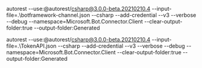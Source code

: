 autorest --use:@autorest/csharp@3.0.0-beta.20210210.4 --input-file=.\botframework-channel.json --csharp --add-credential --v3 --verbose --debug --namespace=Microsoft.Bot.Connector.Client --clear-output-folder:true --output-folder:Generated

autorest --use:@autorest/csharp@3.0.0-beta.20210210.4 --input-file=.\TokenAPI.json --csharp --add-credential --v3 --verbose --debug --namespace=Microsoft.Bot.Connector.Client --clear-output-folder:true --output-folder:Generated